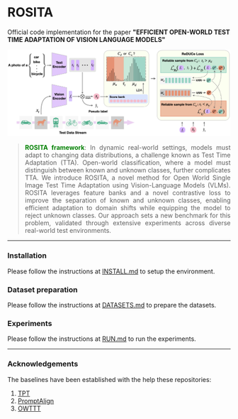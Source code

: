 # ROSITA

Official code implementation for the paper **"EFFICIENT OPEN-WORLD TEST TIME ADAPTATION OF VISION LANGUAGE MODELS"**

![image](docs/ROSITA.png)

> <p align="justify"> <b> <span style="color: green;">ROSITA framework</span></b>:
>     In dynamic real-world settings, models must adapt to changing data distributions, a challenge known as Test Time Adaptation (TTA). Open-world classification, where a model must distinguish between known and unknown classes, further complicates TTA. We introduce ROSITA, a novel method for Open World Single Image Test Time Adaptation using Vision-Language Models (VLMs). ROSITA leverages feature banks and a novel contrastive loss to improve the separation of known and unknown classes, enabling efficient adaptation to domain shifts while equipping the model to reject unknown classes. Our approach sets a new benchmark for this problem, validated through extensive experiments across diverse real-world test environments.

---

### Installation

Please follow the instructions at [INSTALL.md](docs/INSTALL.md) to setup the environment.

### Dataset preparation

Please follow the instructions at [DATASETS.md](docs/DATASETS.md) to prepare the datasets.

### Experiments

Please follow the instructions at [RUN.md](docs/RUN.md) to run the experiments.

---

### Acknowledgements

The baselines have been established with the help these repositories:

1. [TPT](https://github.com/azshue/TPT)
2. [PromptAlign](https://github.com/jameelhassan/PromptAlign)
3. [OWTTT](https://github.com/Yushu-Li/OWTTT)
